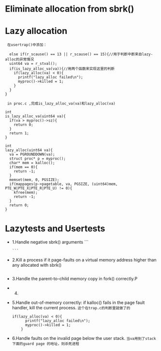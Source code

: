 # Eliminate allocation from sbrk()
# Lazy allocation
``` 在usertrap()中添加：```
  ```
    else if(r_scause() == 13 || r_scause() == 15){//用于判断中断来自lazy-alloc的异常情况
    uint64 va = r_stval();
    if(is_lazy_alloc_va(va)){//用两个函数来实现这里的判断
      if(lazy_alloc(va) < 0){
        printf("lazy_alloc failed\n");
        myproc()->killed = 1;
      }
    }
  } 
  ```
  ``` in proc.c ,完成is_lazy_alloc_va(va)和lazy_alloc(va)```
  ```
  int
  is_lazy_alloc_va(uint64 va){
    if(va > myproc()->sz){
      return 0;
    }
    return 1;
  }

  int 
  lazy_alloc(uint64 va){
    va = PGROUNDDOWN(va);
    struct proc* p = myproc();
    char* mem = kalloc();
    if(mem == 0){
      return -1;
    }
    memset(mem, 0, PGSIZE);
    if(mappages(p->pagetable, va, PGSIZE, (uint64)mem, PTE_W|PTE_X|PTE_R|PTE_U) != 0){
      kfree(mem);
      return -1;
    }  
    return 0;
  }
  ```

# Lazytests and Usertests
+ 1.Handle negative sbrk() arguments
      ```

      ```
+ 2.Kill a process if it page-faults on a virtual memory address higher than any allocated with sbrk()
  ```

  ```
+ 3.Handle the parent-to-child memory copy in fork() correctly.P

+ 4.
+ 5.Handle out-of-memory correctly: if kalloc() fails in the page fault handler, kill the current process.
  ```这个在trap.c的判断里就做了的```
  ```
  if(lazy_alloc(va) < 0){
        printf("lazy_alloc failed\n");
        myproc()->killed = 1;
      }
  ```
  
+ 6.Handle faults on the invalid page below the user stack.
  ```当va用到了stack下面的guard page 的地址，则杀死进程```
  ```
  
  ```